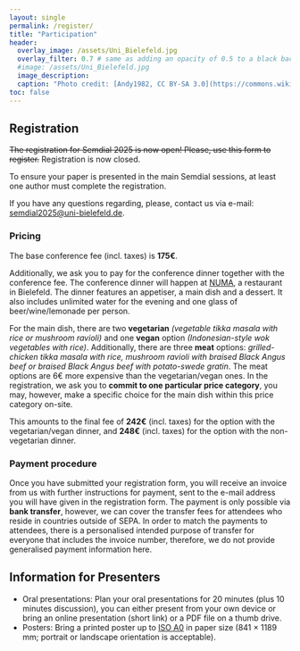 ```yaml
---
layout: single
permalink: /register/
title: "Participation"
header:
  overlay_image: /assets/Uni_Bielefeld.jpg
  overlay_filter: 0.7 # same as adding an opacity of 0.5 to a black background
  #image: /assets/Uni_Bielefeld.jpg
  image_description: 
  caption: "Photo credit: [Andy1982, CC BY-SA 3.0](https://commons.wikimedia.org/wiki/File:Uni_Bielefeld.jpg) via Wikimedia Commons"
toc: false
---
```


## Registration

~~The registration for Semdial 2025 is now open! 
Please, use this form to register.~~ 
Registration is now closed.

To ensure your paper is presented in the main Semdial sessions, at least one author must complete the registration.

If you have any questions regarding, please, contact us via e-mail: <semdial2025@uni-bielefeld.de>.


### Pricing

The base conference fee (incl. taxes) is **175€**.

Additionally, we ask you to pay for the conference dinner together with the conference fee. The conference dinner will happen at [NUMA](https://numa.de/ 'Link to the restaurant'), a restaurant in Bielefeld. The dinner features an appetiser, a main dish and a dessert. It also includes unlimited water for the evening and one glass of beer/wine/lemonade per person. 

For the main dish, there are two **vegetarian** _(vegetable tikka masala with rice or mushroom ravioli)_ and one **vegan** option _(Indonesian-style wok vegetables with rice)_. Additionally, there are three **meat** options: _grilled-chicken tikka masala with rice, mushroom ravioli with braised Black Angus beef or braised Black Angus beef with potato-swede gratin_. The meat options are 6€ more expensive than the vegetarian/vegan ones. In the registration, we ask you to **commit to one particular price category**, you may, however, make a specific choice for the main dish within this price category on-site.

This amounts to the final fee of **242€** (incl. taxes) for the option with the vegetarian/vegan dinner, and **248€** (incl. taxes) for the option with the non-vegetarian dinner.

### Payment procedure

Once you have submitted your registration form, you will receive an invoice from us with further instructions for payment, sent to the e-mail address you will have given in the registration form. The payment is only possible via **bank transfer**, however, we can cover the transfer fees for attendees who reside in countries outside of SEPA. In order to match the payments to attendees, there is a personalised intended purpose of transfer for everyone that includes the invoice number, therefore, we do not provide generalised payment information here.


## Information for Presenters

- Oral presentations: Plan your oral presentations for 20 minutes (plus 10 minutes discussion), you can either present from your own device or bring an online presentation (short link) or a PDF file on a thumb drive.
- Posters: Bring a printed poster up to [ISO A0](https://en.wikipedia.org/wiki/ISO_216) in paper size (841 × 1189 mm; portrait or landscape orientation is acceptable).
